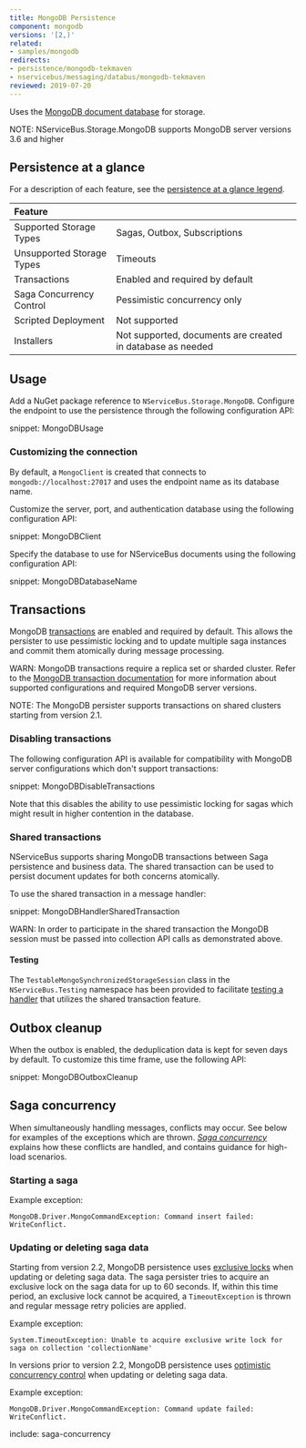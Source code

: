 ```yaml
---
title: MongoDB Persistence
component: mongodb
versions: '[2,)'
related:
- samples/mongodb
redirects:
- persistence/mongodb-tekmaven
- nservicebus/messaging/databus/mongodb-tekmaven
reviewed: 2019-07-20
---
```


Uses the [MongoDB document database](https://www.mongodb.com/) for storage.

NOTE: NServiceBus.Storage.MongoDB supports MongoDB server versions 3.6 and higher

## Persistence at a glance

For a description of each feature, see the [persistence at a glance legend](/persistence/#persistence-at-a-glance).

|Feature                    |   |
|:---                       |---
|Supported Storage Types    |Sagas, Outbox, Subscriptions
|Unsupported Storage Types  |Timeouts
|Transactions               |Enabled and required by default
|Saga Concurrency Control   |Pessimistic concurrency only
|Scripted Deployment        |Not supported
|Installers                 |Not supported, documents are created in database as needed


## Usage

Add a NuGet package reference to `NServiceBus.Storage.MongoDB`. Configure the endpoint to use the persistence through the following configuration API:

snippet: MongoDBUsage

### Customizing the connection

By default, a `MongoClient` is created that connects to `mongodb://localhost:27017` and uses the endpoint name as its database name.

Customize the server, port, and authentication database using the following configuration API:

snippet: MongoDBClient

Specify the database to use for NServiceBus documents using the following configuration API:

snippet: MongoDBDatabaseName

## Transactions

MongoDB [transactions](https://docs.mongodb.com/manual/core/transactions/) are enabled and required by default. This allows the persister to use pessimistic locking and to update multiple saga instances and commit them atomically during message processing.

WARN: MongoDB transactions require a replica set or sharded cluster. Refer to the [MongoDB transaction documentation](https://docs.mongodb.com/manual/core/transactions/#transactions-and-atomicity) for more information about supported configurations and required MongoDB server versions.

NOTE: The MongoDB persister supports transactions on shared clusters starting from version 2.1.

### Disabling transactions

The following configuration API is available for compatibility with MongoDB server configurations which don't support transactions:

snippet: MongoDBDisableTransactions

Note that this disables the ability to use pessimistic locking for sagas which might result in higher contention in the database.

### Shared transactions

NServiceBus supports sharing MongoDB transactions between Saga persistence and business data. The shared transaction can be used to persist document updates for both concerns atomically.

To use the shared transaction in a message handler:

snippet: MongoDBHandlerSharedTransaction

WARN: In order to participate in the shared transaction the MongoDB session must be passed into collection API calls as demonstrated above.

#### Testing

The `TestableMongoSynchronizedStorageSession` class in the `NServiceBus.Testing` namespace has been provided to facilitate [testing a handler](/nservicebus/testing/) that utilizes the shared transaction feature.

## Outbox cleanup 

When the outbox is enabled, the deduplication data is kept for seven days by default. To customize this time frame, use the following API:

snippet: MongoDBOutboxCleanup


## Saga concurrency

When simultaneously handling messages, conflicts may occur. See below for examples of the exceptions which are thrown. _[Saga concurrency](/nservicebus/sagas/concurrency.md)_ explains how these conflicts are handled, and contains guidance for high-load scenarios.

### Starting a saga

Example exception:

```
MongoDB.Driver.MongoCommandException: Command insert failed: WriteConflict.
```

### Updating or deleting saga data

Starting from version 2.2, MongoDB persistence uses [exclusive locks](https://docs.mongodb.com/manual/faq/concurrency/) when updating or deleting saga data. The saga persister tries to acquire an exclusive lock on the saga data for up to 60 seconds. If, within this time period, an exclusive lock cannot be acquired, a `TimeoutException` is thrown and regular message retry policies are applied.

Example exception:

```
System.TimeoutException: Unable to acquire exclusive write lock for saga on collection 'collectionName'
```

In versions prior to version 2.2, MongoDB persistence uses [optimistic concurrency control](https://en.wikipedia.org/wiki/Optimistic_concurrency_control) when updating or deleting saga data.

Example exception:

```
MongoDB.Driver.MongoCommandException: Command update failed: WriteConflict.
```

include: saga-concurrency